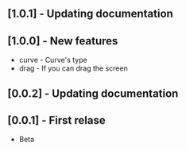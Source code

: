 ## [1.0.1] - Updating documentation
## [1.0.0] - New features
* curve - Curve's type
* drag - If you can drag the screen
## [0.0.2] - Updating documentation
## [0.0.1] - First relase
* Beta
